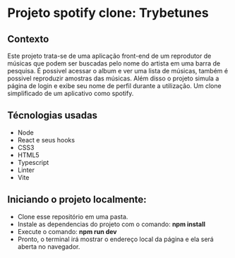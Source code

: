 # Projeto spotify clone: Trybetunes

## Contexto
Este projeto trata-se  de uma aplicação front-end de um reprodutor de músicas que podem ser buscadas pelo nome do artista em uma barra de pesquisa.
É possivel acessar o album e ver uma lista de músicas, também é possivel reproduzir amostras das músicas.
Além disso o projeto simula a página de login e exibe seu nome de perfil durante a utilização.
Um clone simplificado de um aplicativo como spotify.

## Técnologias usadas
- Node
- React e seus hooks 
- CSS3 
- HTML5
- Typescript
- Linter
- Vite 

## Iniciando o projeto localmente:

- Clone esse repositório em uma pasta.
- Instale as dependencias do projeto com o comando: **npm install**
- Execute o comando: **npm run dev**
- Pronto, o terminal irá mostrar o endereço local da página e ela será aberta no navegador.
